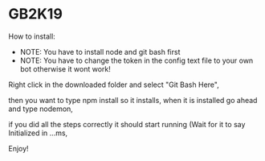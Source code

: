 # GB2K19
How to install:
- NOTE: You have to install node and git bash first
- NOTE: You have to change the token in the config text file to your own bot otherwise it wont work!


Right click in the downloaded folder and select "Git Bash Here",

then you want to type npm install so it installs, when it is installed go ahead and type nodemon,

if you did all the steps correctly it should start running (Wait for it to say Initialized in ...ms,


Enjoy!
